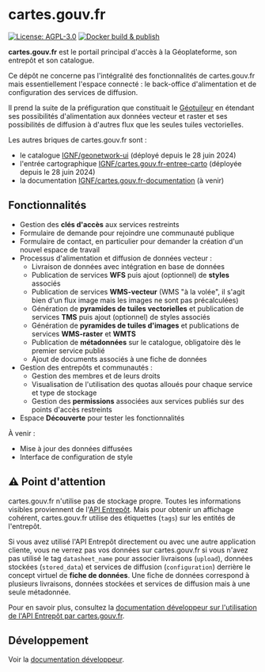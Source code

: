 # cartes.gouv.fr

[![License: AGPL-3.0](https://img.shields.io/badge/License-AGPL--3.0-blue.svg)](LICENSE)
[![Docker build & publish](https://github.com/IGNF/cartes.gouv.fr/actions/workflows/docker-build-publish.yml/badge.svg)](https://github.com/IGNF/cartes.gouv.fr/actions/workflows/docker-build-publish.yml)

**cartes.gouv.fr** est le portail principal d'accès à la Géoplateforme, son entrepôt et son catalogue.

Ce dépôt ne concerne pas l'intégralité des fonctionnalités de cartes.gouv.fr mais essentiellement l'espace connecté : le back-office d'alimentation et de configuration des services de diffusion.

Il prend la suite de la préfiguration que constituait le [Géotuileur](https://github.com/IGNF/geotuileur-site/) en étendant ses possibilités d'alimentation aux données vecteur et raster et ses possibilités de diffusion à d'autres flux que les seules tuiles vectorielles.

Les autres briques de cartes.gouv.fr sont :

- le catalogue [IGNF/geonetwork-ui](https://github.com/IGNF/geonetwork-ui) (déployé depuis le 28 juin 2024)
- l'entrée cartographique [IGNF/cartes.gouv.fr-entree-carto](https://github.com/IGNF/cartes.gouv.fr-entree-carto) (déployée depuis le 28 juin 2024)
- la documentation [IGNF/cartes.gouv.fr-documentation](https://github.com/IGNF/cartes.gouv.fr-documentation) (à venir)

## Fonctionnalités

- Gestion des **clés d'accès** aux services restreints
- Formulaire de demande pour rejoindre une communauté publique
- Formulaire de contact, en particulier pour demander la création d'un nouvel espace de travail
- Processus d'alimentation et diffusion de données vecteur :
    - Livraison de données avec intégration en base de données
    - Publication de services **WFS** puis ajout (optionnel) de **styles** associés
    - Publication de services **WMS-vecteur** (WMS "à la volée", il s'agit bien d'un flux image mais les images ne sont pas précalculées)
    - Génération de **pyramides de tuiles vectorielles** et publication de services **TMS** puis ajout (optionnel) de styles associés
    - Génération de **pyramides de tuiles d'images** et publications de services **WMS-raster** et **WMTS**
    - Publication de **métadonnées** sur le catalogue, obligatoire dès le premier service publié
    - Ajout de documents associés à une fiche de données
- Gestion des entrepôts et communautés :
    - Gestion des membres et de leurs droits
    - Visualisation de l'utilisation des quotas alloués pour chaque service et type de stockage
    - Gestion des **permissions** associées aux services publiés sur des points d'accès restreints
- Espace **Découverte** pour tester les fonctionnalités

À venir :

- Mise à jour des données diffusées
- Interface de configuration de style

## :warning: Point d'attention

cartes.gouv.fr n'utilise pas de stockage propre. Toutes les informations visibles proviennent de l'[API Entrepôt](https://data.geopf.fr/api/swagger-ui/index.html). Mais pour obtenir un affichage cohérent, cartes.gouv.fr utilise des étiquettes (`tags`) sur les entités de l'entrepôt.

Si vous avez utilisé l'API Entrepôt directement ou avec une autre application cliente, vous ne verrez pas vos données sur cartes.gouv.fr si vous n'avez pas utilisé le tag `datasheet_name` pour associer livraisons (`upload`), données stockées (`stored_data`) et services de diffusion (`configuration`) derrière le concept virtuel de **fiche de données**. Une fiche de données correspond à plusieurs livraisons, données stockées et services de diffusion mais à une seule métadonnée.

Pour en savoir plus, consultez la [documentation développeur sur l'utilisation de l'API Entrepôt par cartes.gouv.fr](docs/developer/entrepot/README.md).

## Développement

Voir la [documentation développeur](docs/developer/README.md).

